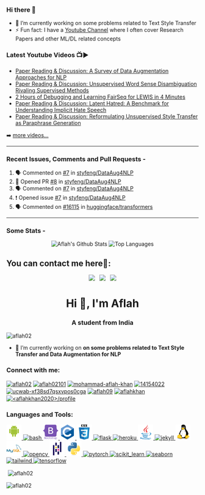 ### Hi there 👋


<!-- **aflah02/aflah02** is a ✨ _special_ ✨ repository because its `README.md` (this file) appears on your GitHub profile. -->

<!-- Here are some ideas to get you started: -->

- 🔭 I’m currently working on some problems related to Text Style Transfer
- ⚡ Fun fact: I have a [Youtube Channel](https://www.youtube.com/channel/UCwab-Xf38Sd7QsxVPoS0cgA) where I often cover Research Papers and other ML/DL related concepts

### Latest Youtube Videos 📺▶️
<!-- YOUTUBE:START -->
- [Paper Reading &amp; Discussion: A Survey of Data Augmentation Approaches for NLP](https://www.youtube.com/watch?v=G9wwXjPIIKs)
- [Paper Reading &amp; Discussion: Unsupervised Word Sense Disambiguation Rivaling Supervised Methods](https://www.youtube.com/watch?v=DCzQ_-_k3Zs)
- [2 Hours of Debugging and Learning FairSeq for LEWIS in 4 Minutes](https://www.youtube.com/watch?v=0_MSTaGyYuk)
- [Paper Reading &amp; Discussion: Latent Hatred: A Benchmark for Understanding Implicit Hate Speech](https://www.youtube.com/watch?v=pOH1cpx5iV4)
- [Paper Reading &amp; Discussion: Reformulating Unsupervised Style Transfer as Paraphrase Generation](https://www.youtube.com/watch?v=Byd6z0rgAqE)
<!-- YOUTUBE:END -->

➡️ [more videos...](https://www.youtube.com/channel/UCwab-Xf38Sd7QsxVPoS0cgA)

---

 ### Recent Issues, Comments and Pull Requests - 
<!--START_SECTION:activity-->
1. 🗣 Commented on [#7](https://github.com/styfeng/DataAug4NLP/issues/7) in [styfeng/DataAug4NLP](https://github.com/styfeng/DataAug4NLP)
2. 💪 Opened PR [#8](https://github.com/styfeng/DataAug4NLP/pull/8) in [styfeng/DataAug4NLP](https://github.com/styfeng/DataAug4NLP)
3. 🗣 Commented on [#7](https://github.com/styfeng/DataAug4NLP/issues/7) in [styfeng/DataAug4NLP](https://github.com/styfeng/DataAug4NLP)
4. ❗️ Opened issue [#7](https://github.com/styfeng/DataAug4NLP/issues/7) in [styfeng/DataAug4NLP](https://github.com/styfeng/DataAug4NLP)
5. 🗣 Commented on [#16115](https://github.com/huggingface/transformers/issues/16115) in [huggingface/transformers](https://github.com/huggingface/transformers)
<!--END_SECTION:activity-->

---

### Some Stats - 
<!-- 
[![Aflah's GitHub stats](https://github-readme-stats.vercel.app/api?username=aflah02&hide=stars&count_private=true&show_icons=true&theme=dark)](https://github.com/anuraghazra/github-readme-stats)

[![Top Langs](https://github-readme-stats.vercel.app/api/top-langs/?username=aflah02&theme=dark&layout=compact&hide=jupyter%20notebook,swig,javascript)](https://github.com/anuraghazra/github-readme-stats)
<a href="https://github.com/anuraghazra/github-readme-stats"> -->
 
<!--  <a href="https://github.com/anuraghazra/github-readme-stats">
  <img align="center" src="https://github-readme-stats.vercel.app/api?username=aflah02&hide=stars&count_private=true&show_icons=true&theme=dark" />
</a>
<a href="https://github.com/anuraghazra/convoychat">
  <img align="center" src="https://github-readme-stats.vercel.app/api/top-langs/?username=aflah02&theme=dark&layout=compact&hide=jupyter%20notebook,swig,javascript" />
</a> -->
 
<!--  <div style="display: flex; flex-direction: row;">
 <img class="img" src="https://github-readme-stats.vercel.app/api?username=aflah02&show_icons=true&theme=radical" />
 <img class="img" src="https://github-readme-stats.vercel.app/api/top-langs/?username=aflah02&theme=radical&layout=compact&hide=jupyter%20notebook,swig,javascript" />
</div> -->

<!-- <a href="https://github.com/anuraghazra/github-readme-stats">
  <img align="left" src="https://github-readme-stats.vercel.app/api?username=aflah02&show_icons=true&theme=radical" />
</a>
<a href="https://github.com/anuraghazra/convoychat">
  <img align="left" src="https://github-readme-stats.vercel.app/api/top-langs/?username=aflah02&theme=radical&layout=compact&hide=jupyter%20notebook,swig,javascript" />
</a> -->

 <div align="center">
  <div>
    <img alt="Aflah's Github Stats" src="https://github-readme-stats.vercel.app/api?username=aflah02&show_icons=true&theme=radical" />
    <img alt="Top Languages" src="https://github-readme-stats.vercel.app/api/top-langs/?username=aflah02&theme=radical&layout=compact&hide=jupyter%20notebook,swig,javascript" />
    <br />
  </div>
</div>

## You can contact me here📝:
<p align = "center">
  <a href = "https://twitter.com/Aflah02101" target = "_blank" rel = "noopener noreferrer"><img src="https://img.icons8.com/plasticine/100/000000/twitter.png" width="50"/></a>
  &nbsp; <a href = "https://www.linkedin.com/in/mohammad-aflah-khan/" target = "_blank" rel = "noopener noreferrer"><img src = "https://img.icons8.com/plasticine/100/000000/linkedin.png" width="50"/></a>
  &nbsp; <a href = "mailto:aflah20082@iiitd.ac.in" target = "_blank" rel = "noopener noreferrer"><img src = "https://img.icons8.com/plasticine/100/000000/gmail.png" width="50"/></a>
</p>
  
<h1 align="center">Hi 👋, I'm Aflah</h1>
<h3 align="center">A student from India</h3>

<p align="left"> <img src="https://komarev.com/ghpvc/?username=aflah02&label=Profile%20views&color=0e75b6&style=flat" alt="aflah02" /> </p>

- 🔭 I’m currently working on **on some problems related to Text Style Transfer and Data Augmentation for NLP**

<h3 align="left">Connect with me:</h3>
<p align="left">
<a href="https://dev.to/aflah02" target="blank"><img align="center" src="https://raw.githubusercontent.com/rahuldkjain/github-profile-readme-generator/master/src/images/icons/Social/devto.svg" alt="aflah02" height="30" width="40" /></a>
<a href="https://twitter.com/aflah02101" target="blank"><img align="center" src="https://raw.githubusercontent.com/rahuldkjain/github-profile-readme-generator/master/src/images/icons/Social/twitter.svg" alt="aflah02101" height="30" width="40" /></a>
<a href="https://linkedin.com/in/mohammad-aflah-khan" target="blank"><img align="center" src="https://raw.githubusercontent.com/rahuldkjain/github-profile-readme-generator/master/src/images/icons/Social/linked-in-alt.svg" alt="mohammad-aflah-khan" height="30" width="40" /></a>
<a href="https://stackoverflow.com/users/14154022" target="blank"><img align="center" src="https://raw.githubusercontent.com/rahuldkjain/github-profile-readme-generator/master/src/images/icons/Social/stack-overflow.svg" alt="14154022" height="30" width="40" /></a>
<a href="https://www.youtube.com/c/ucwab-xf38sd7qsxvpos0cga" target="blank"><img align="center" src="https://raw.githubusercontent.com/rahuldkjain/github-profile-readme-generator/master/src/images/icons/Social/youtube.svg" alt="ucwab-xf38sd7qsxvpos0cga" height="30" width="40" /></a>
<a href="https://www.codechef.com/users/aflah09" target="blank"><img align="center" src="https://cdn.jsdelivr.net/npm/simple-icons@3.1.0/icons/codechef.svg" alt="aflah09" height="30" width="40" /></a>
<a href="https://www.leetcode.com/aflahkhan" target="blank"><img align="center" src="https://raw.githubusercontent.com/rahuldkjain/github-profile-readme-generator/master/src/images/icons/Social/leet-code.svg" alt="aflahkhan" height="30" width="40" /></a>
<a href="https://auth.geeksforgeeks.org/user/<aflahkhan2020>/profile" target="blank"><img align="center" src="https://raw.githubusercontent.com/rahuldkjain/github-profile-readme-generator/master/src/images/icons/Social/geeks-for-geeks.svg" alt="<aflahkhan2020>/profile" height="30" width="40" /></a>
</p>

<h3 align="left">Languages and Tools:</h3>
<p align="left"> <a href="https://developer.android.com" target="_blank" rel="noreferrer"> <img src="https://raw.githubusercontent.com/devicons/devicon/master/icons/android/android-original-wordmark.svg" alt="android" width="40" height="40"/> </a> <a href="https://www.gnu.org/software/bash/" target="_blank" rel="noreferrer"> <img src="https://www.vectorlogo.zone/logos/gnu_bash/gnu_bash-icon.svg" alt="bash" width="40" height="40"/> </a> <a href="https://getbootstrap.com" target="_blank" rel="noreferrer"> <img src="https://raw.githubusercontent.com/devicons/devicon/master/icons/bootstrap/bootstrap-plain-wordmark.svg" alt="bootstrap" width="40" height="40"/> </a> <a href="https://www.cprogramming.com/" target="_blank" rel="noreferrer"> <img src="https://raw.githubusercontent.com/devicons/devicon/master/icons/c/c-original.svg" alt="c" width="40" height="40"/> </a> <a href="https://www.w3schools.com/css/" target="_blank" rel="noreferrer"> <img src="https://raw.githubusercontent.com/devicons/devicon/master/icons/css3/css3-original-wordmark.svg" alt="css3" width="40" height="40"/> </a> <a href="https://flask.palletsprojects.com/" target="_blank" rel="noreferrer"> <img src="https://www.vectorlogo.zone/logos/pocoo_flask/pocoo_flask-icon.svg" alt="flask" width="40" height="40"/> </a> <a href="https://heroku.com" target="_blank" rel="noreferrer"> <img src="https://www.vectorlogo.zone/logos/heroku/heroku-icon.svg" alt="heroku" width="40" height="40"/> </a> <a href="https://www.java.com" target="_blank" rel="noreferrer"> <img src="https://raw.githubusercontent.com/devicons/devicon/master/icons/java/java-original.svg" alt="java" width="40" height="40"/> </a> <a href="https://jekyllrb.com/" target="_blank" rel="noreferrer"> <img src="https://www.vectorlogo.zone/logos/jekyllrb/jekyllrb-icon.svg" alt="jekyll" width="40" height="40"/> </a> <a href="https://www.linux.org/" target="_blank" rel="noreferrer"> <img src="https://raw.githubusercontent.com/devicons/devicon/master/icons/linux/linux-original.svg" alt="linux" width="40" height="40"/> </a> <a href="https://www.mysql.com/" target="_blank" rel="noreferrer"> <img src="https://raw.githubusercontent.com/devicons/devicon/master/icons/mysql/mysql-original-wordmark.svg" alt="mysql" width="40" height="40"/> </a> <a href="https://opencv.org/" target="_blank" rel="noreferrer"> <img src="https://www.vectorlogo.zone/logos/opencv/opencv-icon.svg" alt="opencv" width="40" height="40"/> </a> <a href="https://pandas.pydata.org/" target="_blank" rel="noreferrer"> <img src="https://raw.githubusercontent.com/devicons/devicon/2ae2a900d2f041da66e950e4d48052658d850630/icons/pandas/pandas-original.svg" alt="pandas" width="40" height="40"/> </a> <a href="https://www.python.org" target="_blank" rel="noreferrer"> <img src="https://raw.githubusercontent.com/devicons/devicon/master/icons/python/python-original.svg" alt="python" width="40" height="40"/> </a> <a href="https://pytorch.org/" target="_blank" rel="noreferrer"> <img src="https://www.vectorlogo.zone/logos/pytorch/pytorch-icon.svg" alt="pytorch" width="40" height="40"/> </a> <a href="https://scikit-learn.org/" target="_blank" rel="noreferrer"> <img src="https://upload.wikimedia.org/wikipedia/commons/0/05/Scikit_learn_logo_small.svg" alt="scikit_learn" width="40" height="40"/> </a> <a href="https://seaborn.pydata.org/" target="_blank" rel="noreferrer"> <img src="https://seaborn.pydata.org/_images/logo-mark-lightbg.svg" alt="seaborn" width="40" height="40"/> </a> <a href="https://tailwindcss.com/" target="_blank" rel="noreferrer"> <img src="https://www.vectorlogo.zone/logos/tailwindcss/tailwindcss-icon.svg" alt="tailwind" width="40" height="40"/> </a> <a href="https://www.tensorflow.org" target="_blank" rel="noreferrer"> <img src="https://www.vectorlogo.zone/logos/tensorflow/tensorflow-icon.svg" alt="tensorflow" width="40" height="40"/> </a> </p>

<p>&nbsp;<img align="center" src="https://github-readme-stats.vercel.app/api?username=aflah02&show_icons=true&locale=en" alt="aflah02" /></p>

<p><img align="center" src="https://github-readme-streak-stats.herokuapp.com/?user=aflah02&" alt="aflah02" /></p>
